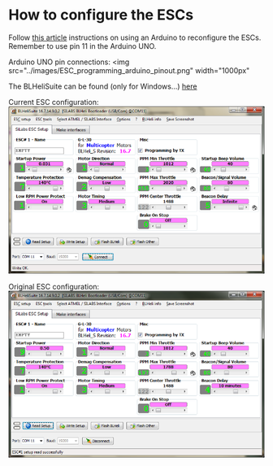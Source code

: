 # How to configure the ESCs

Follow [this article](https://reefwing.medium.com/configuring-an-esc-with-blheli-firmware-using-an-arduino-uno-9b8e5dafc1c5) instructions on using an Arduino to reconfigure the ESCs. Remember to use pin 11 in the Arduino UNO.

Arduino UNO pin connections:
<img src="../images/ESC_programming_arduino_pinout.png" width="1000px"

The BLHeliSuite can be found (only for Windows...) [here](https://www.mediafire.com/folder/dx6kfaasyo24l/BLHeliSuite)

Current ESC configuration:
<img src="../images/BLHeliSuiteSiLabs ESC Setup_current_configuration.png" width="1000px">

Original ESC configuration:
<img src="../images/BLHeliSuiteSiLabs ESC Setup_previous_configuration.png" width="1000px">